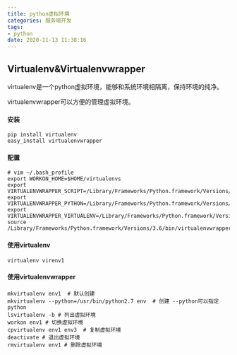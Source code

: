 ```yaml
---
title: python虚拟环境
categories: 服务端开发
tags: 
- python
date: 2020-11-13 11:38:16
---
```


## Virtualenv&Virtualenvwrapper

virtualenv是一个python虚拟环境，能够和系统环境相隔离，保持环境的纯净。

virtualenvwrapper可以方便的管理虚拟环境。

#### 安装

```shell
pip install virtualenv
easy_install virtualenvwrapper
```

#### 配置

```shell
# vim ~/.bash_profile
export WORKON_HOME=$HOME/virtualenvs
export VIRTUALENVWRAPPER_SCRIPT=/Library/Frameworks/Python.framework/Versions/3.6/bin/virtualenvwrapper.sh
export VIRTUALENVWRAPPER_PYTHON=/Library/Frameworks/Python.framework/Versions/3.6/bin/python3
export VIRTUALENVWRAPPER_VIRTUALENV=/Library/Frameworks/Python.framework/Versions/3.6/bin/virtualenv
source /Library/Frameworks/Python.framework/Versions/3.6/bin/virtualenvwrapper.sh
```

#### 使用virtualenv

```
virtualenv virenv1
```

#### 使用virtualenvwrapper

```shell
mkvirtualenv env1  # 默认创建
mkvirtualenv --python=/usr/bin/python2.7 env  # 创建 --python可以指定python
lsvirtualenv -b # 列出虚拟环境
workon env1 # 切换虚拟环境
cpvirtualenv env1 env3  # 复制虚拟环境
deactivate # 退出虚拟环境
rmvirtualenv env1 # 删除虚拟环境
```

